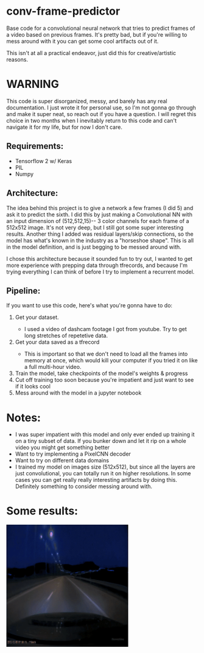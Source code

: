 # conv-frame-predictor
Base code for a convolutional neural network that tries to predict frames of a video based on previous frames. It's pretty bad, but if you're willing to mess around with it you can get some cool artifacts out of it.

This isn't at all a practical endeavor, just did this for creative/artistic reasons.

# WARNING
This code is super disorganized, messy, and barely has any real documentation. I just wrote it for personal use, so I'm not gonna go through and make it super neat, so reach out if you have a question.  I will regret this choice in two months when I inevitably return to this code and can't navigate it for my life, but for now I don't care.

## Requirements:
<ul>
  <li>Tensorflow 2 w/ Keras</li>
  <li>PIL</li>
  <li>Numpy</li>
</ul>

## Architecture:
The idea behind this project is to give a network a few frames (I did 5) and ask it
to predict the sixth. I did this by just making a Convolutional NN with an input
dimension of (512,512,15)-- 3 color channels for each frame of a 512x512 image.
It's not very deep, but I still got some super interesting results.
Another thing I added was residual layers/skip connections, so the model has
what's known in the industry as a "horseshoe shape". This is all in the model
definition, and is just begging to be messed around with. <br>

I chose this architecture because it sounded fun to try out, I wanted to get
more experience with prepping data through tfrecords, and because I'm trying
everything I can think of before I try to implement a recurrent model.

## Pipeline:
If you want to use this code, here's what you're gonna have to do:
<ol>
 <li>Get your dataset.</li>
 <ul><li>I used a video of dashcam footage I got from youtube. Try to get long stretches of repetetive data.</li></ul>
 <li>Get your data saved as a tfrecord</li>
 <ul><li>This is important so that we don't need to load all the frames into
 memory at once, which would kill your computer if you tried it on like a full multi-hour video.</li></ul>
 <li>Train the model, take checkpoints of the model's weights & progress</li>
 <li>Cut off training too soon because you're impatient and just want to see
 if it looks cool</li>
 <li>Mess around with the model in a jupyter notebook</li>
</ol>

# Notes:
<ul>
  <li>I was super impatient with this model and only ever ended up training it on a tiny subset of data. If you bunker down and let it rip on a whole video you might get something better</li>
  <li>Want to try implementing a PixelCNN decoder</li>
  <li>Want to try on different data domains</li>
  <li>I trained my model on images size (512x512), but since all the layers are just convolutional, you can totally run it on higher resolutions. In some cases you can get really really interesting artifacts by doing this. Definitely something to consider messing around with.</li>
</ul>

# Some results:
![alt text](https://github.com/thanlon58/conv-frame-predictor/blob/master/results/hires3.gif?raw=true)
